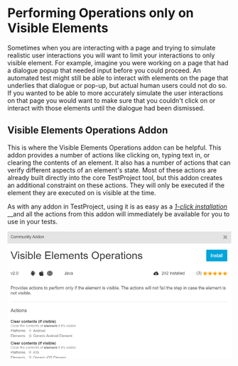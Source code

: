 # Performing Operations only on Visible Elements

Sometimes when you are interacting with a page and trying to simulate realistic user interactions you will want to limit your interactions to only visible element. For example, imagine you were working on a page that had a dialogue popup that needed input before you could proceed. An automated test might still be able to interact with elements on the page that underlies that dialogue or pop-up, but actual human users could not do so. If you wanted to be able to more accurately simulate the user interactions on that page you would want to make sure that you couldn't click on or interact with those elements until the dialogue had been dismissed.

## Visible Elements Operations Addon

This is where the Visible Elements Operations addon can be helpful. This addon provides a number of actions like clicking on, typing text in, or clearing the contents of an element. It also has a number of actions that can verify different aspects of an element's state. Most of these actions are already built directly into the core TestProject tool, but this addon creates an additional constraint on these actions. They will only be executed if the element they are executed on is visible at the time. 

As with any addon in TestProject, using it is as easy as a [_1-click installation_](../testproject-addons/installing-community-addons-from-the-store.md) __and all the actions from this addon will immediately be available for you to use in your tests. 

![Install Visible Elements Operations Addon](../.gitbook/assets/image%20%28151%29.png)

